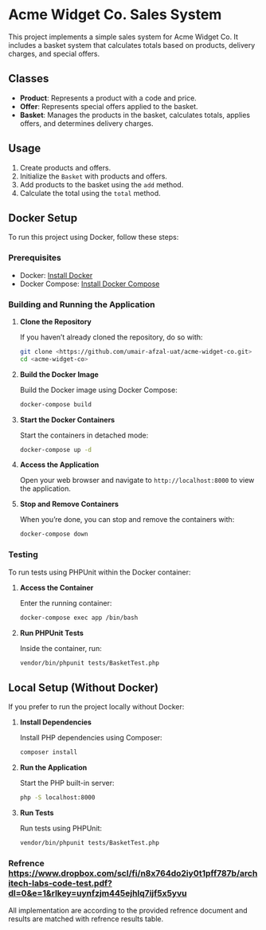# Acme Widget Co. Sales System

This project implements a simple sales system for Acme Widget Co. It includes a basket system that calculates totals based on products, delivery charges, and special offers.

## Classes

- **Product**: Represents a product with a code and price.
- **Offer**: Represents special offers applied to the basket.
- **Basket**: Manages the products in the basket, calculates totals, applies offers, and determines delivery charges.

## Usage

1. Create products and offers.
2. Initialize the `Basket` with products and offers.
3. Add products to the basket using the `add` method.
4. Calculate the total using the `total` method.

## Docker Setup

To run this project using Docker, follow these steps:

### Prerequisites

- Docker: [Install Docker](https://docs.docker.com/get-docker/)
- Docker Compose: [Install Docker Compose](https://docs.docker.com/compose/install/)

### Building and Running the Application

1. **Clone the Repository**

   If you haven’t already cloned the repository, do so with:

   ```bash
   git clone <https://github.com/umair-afzal-uat/acme-widget-co.git>
   cd <acme-widget-co>
   ```

2. **Build the Docker Image**

   Build the Docker image using Docker Compose:

   ```bash
   docker-compose build
   ```

3. **Start the Docker Containers**

   Start the containers in detached mode:

   ```bash
   docker-compose up -d
   ```

4. **Access the Application**

   Open your web browser and navigate to `http://localhost:8000` to view the application.

5. **Stop and Remove Containers**

   When you’re done, you can stop and remove the containers with:

   ```bash
   docker-compose down
   ```

### Testing

To run tests using PHPUnit within the Docker container:

1. **Access the Container**

   Enter the running container:

   ```bash
   docker-compose exec app /bin/bash
   ```

2. **Run PHPUnit Tests**

   Inside the container, run:

   ```bash
   vendor/bin/phpunit tests/BasketTest.php
   ```

## Local Setup (Without Docker)

If you prefer to run the project locally without Docker:

1. **Install Dependencies**

   Install PHP dependencies using Composer:

   ```bash
   composer install
   ```

2. **Run the Application**

   Start the PHP built-in server:

   ```bash
   php -S localhost:8000
   ```

3. **Run Tests**

   Run tests using PHPUnit:

   ```bash
   vendor/bin/phpunit tests/BasketTest.php
   ```

### Refrence <https://www.dropbox.com/scl/fi/n8x764do2iy0t1pff787b/architech-labs-code-test.pdf?dl=0&e=1&rlkey=uynfzjm445ejhlq7ijf5x5yvu>

All implementation are according to the provided refrence document and results are matched with refrence results table.

```


